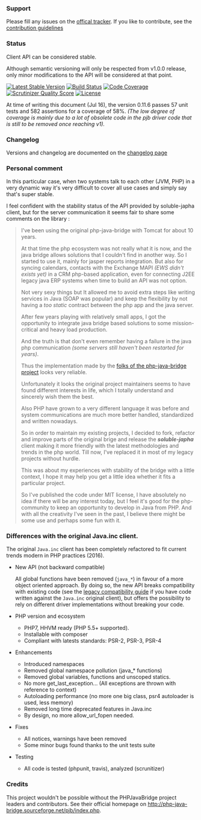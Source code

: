 ### Support

Please fill any issues on the [offical tracker](https://github.com/belgattitude/soluble-japha/issues). 
If you like to contribute, see the <a href="https://github.com/belgattitude/soluble-japha/blob/master/CONTRIBUTING.md">contribution guidelines</a>

### Status

Client API can be considered stable. 

Although semantic versioning will only be respected from v1.0.0 release, only minor modifications to the API will be considered at that point. 

[![Latest Stable Version](https://poser.pugx.org/soluble/japha/v/stable.svg)](https://packagist.org/packages/soluble/japha)
[![Build Status](https://travis-ci.org/belgattitude/soluble-japha.svg?branch=master)](https://travis-ci.org/belgattitude/soluble-japha)
[![Code Coverage](https://scrutinizer-ci.com/g/belgattitude/soluble-japha/badges/coverage.png?s=aaa552f6313a3a50145f0e87b252c84677c22aa9)](https://scrutinizer-ci.com/g/belgattitude/soluble-japha/)
[![Scrutinizer Quality Score](https://scrutinizer-ci.com/g/belgattitude/soluble-japha/badges/quality-score.png?s=6f3ab91f916bf642f248e82c29857f94cb50bb33)](https://scrutinizer-ci.com/g/belgattitude/soluble-japha/)
[![License](https://poser.pugx.org/soluble/japha/license.png)](https://packagist.org/packages/soluble/japha)

At time of writing this document (Jul 16), the version 0.11.6 passes 57 unit tests and 582 assertions 
for a coverage of 58%. *(The low degree of coverage is mainly due to a lot of obsolete code in 
the pjb driver code that is still to be removed once reaching v1).*

### Changelog

Versions and changelog are documented on the <a href="https://github.com/belgattitude/soluble-japha/blob/master/CHANGELOG.md">changelog page</a>

### Personal comment

In this particular case, when two systems talk to each other (JVM, PHP) in a very dynamic way it's very 
difficult to cover all use cases and simply say that's super stable. 

I feel confident with the stability status of the API provided by soluble-japha client, but
for the server communication it seems fair to share some comments on the library :

> I've been using the original php-java-bridge with Tomcat for about 10 years. 
>
> At that time the php ecosystem was not really what it is now, and the java bridge
> allows solutions that I couldn't find in another way. So I started to use it,
> mainly for jasper reports integration. But also for syncing calendars, contacts
> with the Exchange MAPI *(EWS didn't exists yet)* in a CRM php-based application, even
> for connecting J2EE legacy java ERP systems when time to build an API was not option.
>  
> Not very sexy things but It allowed me to avoid extra steps like writing services 
> in Java (SOAP was popular) and keep the flexibility by not having a *too static* 
> contract between the php app and the java server.
>
> After few years playing with relatively small apps, I got the opportunity to integrate
> java bridge based solutions to some mission-critical and heavy load production. 
>
> And the truth is that don't even remember having a failure in the java php communication
> *(some servers still haven't been restarted for years)*. 
>
> Thus the implementation made by the [folks of the php-java-bridge project](http://php-java-bridge.sourceforge.net/pjb/contact.php) looks very reliable. 
> 
> Unfortunately it looks the original project maintainers seems to have found 
> different interests in life, which I totally understand and sincerely wish them the best.    
>
> Also PHP have grown to a very different language it was before and system communications are much
> more better handled, standardized and written nowadays.
>
> So in order to maintain my existing projects, I decided to fork, refactor and improve parts of the original 
> brige and release the ***soluble-japha*** client making it more friendly with the latest methodologies
> and trends in the php world. Till now, I've replaced it in most of my legacy projects without hurdle. 
>   
> This was about my experiences with stability of the bridge with a little context, I hope
> it may help you get a little idea whether it fits a particular project.  
>
> So I've published the code under MIT license, I have absolutely no idea if there will be any 
> interest today, but I feel it's good for the php-community to keep an opportunity to 
> develop in Java from PHP. And with all the creativity I've seen in the past, I believe there 
> might be some use and perhaps some fun with it. 
>

### Differences with the original Java.inc client.

The original `Java.inc` client has been completely refactored to fit current trends modern in PHP practices (2016).

- New API (not backward compatible)

    All global functions have been removed (`java_*`) in favour of a more object oriented approach. 
    By doing so, the new API breaks compatibility with existing code (see the 
    [legacy compatibility guide](./pjb62_compatibility.md) if you have code written against 
    the `Java.inc` original client), but offers the possibility to rely on different driver implementations 
    without breaking your code.

- PHP version and ecosystem

    - PHP7, HHVM ready (PHP 5.5+ supported).
    - Installable with composer
    - Compliant with latests standards: PSR-2, PSR-3, PSR-4

- Enhancements    
    
    - Introduced namespaces
    - Removed global namespace pollution (java_* functions)
    - Removed global variables, functions and unscoped statics.
    - No more get_last_exception... (All exceptions are thrown with reference to context)
    - Autoloading performance (no more one big class, psr4 autoloader is used, less memory)
    - Removed long time deprecated features in Java.inc
    - By design, no more allow_url_fopen needed.
    
- Fixes
    
    - All notices, warnings have been removed
    - Some minor bugs found thanks to the unit tests suite

- Testing
   
    - All code is tested (phpunit, travis), analyzed (scrunitizer)


### Credits

This project wouldn't be possible without the PHPJavaBridge project leaders and contributors. 
See their official homepage on http://php-java-bridge.sourceforge.net/pjb/index.php.
